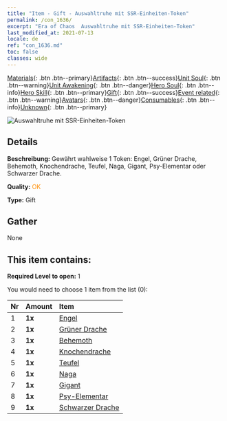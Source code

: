 ```yaml
---
title: "Item - Gift - Auswahltruhe mit SSR-Einheiten-Token"
permalink: /con_1636/
excerpt: "Era of Chaos  Auswahltruhe mit SSR-Einheiten-Token"
last_modified_at: 2021-07-13
locale: de
ref: "con_1636.md"
toc: false
classes: wide
---
```

 [Materials](/ItemsDE/){: .btn .btn--primary}[Artifacts](/ItemsDE/Artifacts/){: .btn .btn--success}[Unit Soul](/ItemsDE/UnitSoul/){: .btn .btn--warning}[Unit Awakening](/ItemsDE/UnitAwakening/){: .btn .btn--danger}[Hero Soul](/ItemsDE/HeroSoul/){: .btn .btn--info}[Hero Skill](/ItemsDE/HeroSkill/){: .btn .btn--primary}[Gift](/ItemsDE/Gift/){: .btn .btn--success}[Event related](/ItemsDE/Events/){: .btn .btn--warning}[Avatars](/ItemsDE/Avatars/){: .btn .btn--danger}[Consumables](/ItemsDE/Consumables/){: .btn .btn--info}[Unknown](/ItemsDE/Unknown/){: .btn .btn--primary}

 ![Auswahltruhe mit SSR-Einheiten-Token](/images/t/i_907252.png)

## Details
 **Beschreibung:** Gewährt wahlweise 1 Token: Engel, Grüner Drache, Behemoth, Knochendrache, Teufel, Naga, Gigant, Psy-Elementar oder Schwarzer Drache.

 **Quality:** <span style="color: #FF8C00">OK</span>

 **Type:** Gift

## Gather

  None

## This item contains:

 **Required Level to open:** 1

 You would need to choose 1 item from the list (0):

  | Nr | Amount |     Item    |
  |:---|:-------|:------------|
  | 1 |  **1x** | [Engel](/ItemsDE/unt_196/) |  | 
  | 2 |  **1x** | [Grüner Drache](/ItemsDE/unt_205/) |  | 
  | 3 |  **1x** | [Behemoth](/ItemsDE/unt_223/) |  | 
  | 4 |  **1x** | [Knochendrache](/ItemsDE/unt_214/) |  | 
  | 5 |  **1x** | [Teufel](/ItemsDE/unt_232/) |  | 
  | 6 |  **1x** | [Naga](/ItemsDE/unt_240/) |  | 
  | 7 |  **1x** | [Gigant](/ItemsDE/unt_241/) |  | 
  | 8 |  **1x** | [Psy-Elementar](/ItemsDE/unt_267/) |  | 
  | 9 |  **1x** | [Schwarzer Drache](/ItemsDE/unt_250/) |  | 

